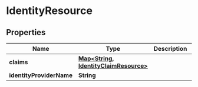 

# IdentityResource


## Properties

Name | Type | Description | Notes
------------ | ------------- | ------------- | -------------
**claims** | [**Map&lt;String, IdentityClaimResource&gt;**](IdentityClaimResource.md) |  |  [optional] [readonly]
**identityProviderName** | **String** |  |  [optional]



